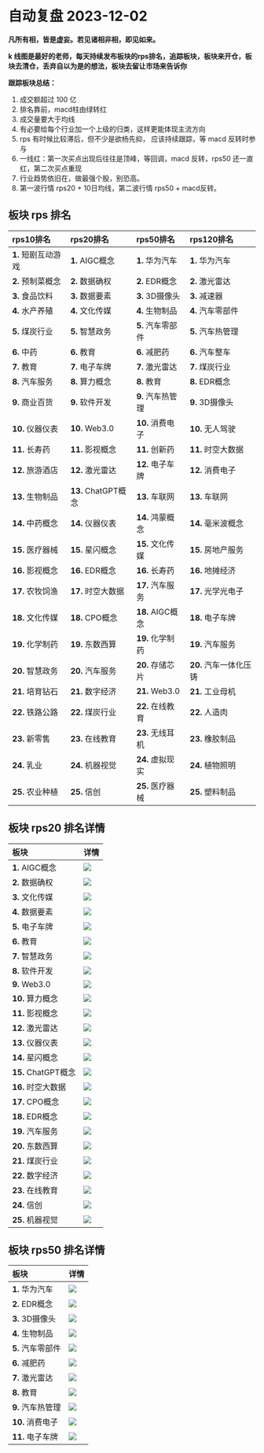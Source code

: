 # 自动复盘 2023-12-02

**凡所有相，皆是虚妄。若见诸相非相，即见如来。**

**k 线图是最好的老师，每天持续发布板块的rps排名，追踪板块，板块来开仓，板块去清仓，丢弃自以为是的想法，板块去留让市场来告诉你**
        
**跟踪板块总结：**
1. 成交额超过 100 亿
2. 排名靠前，macd柱由绿转红
3. 成交量要大于均线
4. 有必要给每个行业加一个上级的归类，这样更能体现主流方向
5. rps 有时候比较滞后，但不少是欲杨先抑， 应该持续跟踪，等 macd 反转时参与
6. 一线红：第一次买点出现后往往是顶峰，等回调，macd 反转，rps50 还一直红，第二次买点重现
7. 行业趋势依旧在，做最强个股，别恐高。
8. 第一波行情 rps20 + 10日均线，第二波行情 rps50 + macd反转。
        
## 板块 rps 排名
| rps10排名           | rps20排名           | rps50排名         | rps120排名             |
|:--------------------|:--------------------|:------------------|:-----------------------|
| **1.** 短剧互动游戏 | **1.** AIGC概念     | **1.** 华为汽车   | **1.** 华为汽车        |
| **2.** 预制菜概念   | **2.** 数据确权     | **2.** EDR概念    | **2.** 激光雷达        |
| **3.** 食品饮料     | **3.** 数据要素     | **3.** 3D摄像头   | **3.** 减速器          |
| **4.** 水产养殖     | **4.** 文化传媒     | **4.** 生物制品   | **4.** 汽车零部件      |
| **5.** 煤炭行业     | **5.** 智慧政务     | **5.** 汽车零部件 | **5.** 汽车热管理      |
| **6.** 中药         | **6.** 教育         | **6.** 减肥药     | **6.** 汽车整车        |
| **7.** 教育         | **7.** 电子车牌     | **7.** 激光雷达   | **7.** 煤炭行业        |
| **8.** 汽车服务     | **8.** 算力概念     | **8.** 教育       | **8.** EDR概念         |
| **9.** 商业百货     | **9.** 软件开发     | **9.** 汽车热管理 | **9.** 3D摄像头        |
| **10.** 仪器仪表    | **10.** Web3.0      | **10.** 消费电子  | **10.** 无人驾驶       |
| **11.** 长寿药      | **11.** 影视概念    | **11.** 创新药    | **11.** 时空大数据     |
| **12.** 旅游酒店    | **12.** 激光雷达    | **12.** 电子车牌  | **12.** 消费电子       |
| **13.** 生物制品    | **13.** ChatGPT概念 | **13.** 车联网    | **13.** 车联网         |
| **14.** 中药概念    | **14.** 仪器仪表    | **14.** 鸿蒙概念  | **14.** 毫米波概念     |
| **15.** 医疗器械    | **15.** 星闪概念    | **15.** 文化传媒  | **15.** 房地产服务     |
| **16.** 影视概念    | **16.** EDR概念     | **16.** 长寿药    | **16.** 地摊经济       |
| **17.** 农牧饲渔    | **17.** 时空大数据  | **17.** 汽车服务  | **17.** 光学光电子     |
| **18.** 文化传媒    | **18.** CPO概念     | **18.** AIGC概念  | **18.** 电子车牌       |
| **19.** 化学制药    | **19.** 东数西算    | **19.** 化学制药  | **19.** 汽车服务       |
| **20.** 智慧政务    | **20.** 汽车服务    | **20.** 存储芯片  | **20.** 汽车一体化压铸 |
| **21.** 培育钻石    | **21.** 数字经济    | **21.** Web3.0    | **21.** 工业母机       |
| **22.** 铁路公路    | **22.** 煤炭行业    | **22.** 在线教育  | **22.** 人造肉         |
| **23.** 新零售      | **23.** 在线教育    | **23.** 无线耳机  | **23.** 橡胶制品       |
| **24.** 乳业        | **24.** 机器视觉    | **24.** 虚拟现实  | **24.** 植物照明       |
| **25.** 农业种植    | **25.** 信创        | **25.** 医疗器械  | **25.** 塑料制品       |
## 板块 rps20 排名详情
| 板块                | 详情                                                                                                 |
|:--------------------|:-----------------------------------------------------------------------------------------------------|
| **1.** AIGC概念     | ![](https://sykent-blog-image.oss-cn-beijing.aliyuncs.com/quant/image/2023/12/1701504218237-tmp.jpg) |
| **2.** 数据确权     | ![](https://sykent-blog-image.oss-cn-beijing.aliyuncs.com/quant/image/2023/12/1701504237176-tmp.jpg) |
| **3.** 文化传媒     | ![](https://sykent-blog-image.oss-cn-beijing.aliyuncs.com/quant/image/2023/12/1701504239004-tmp.jpg) |
| **4.** 数据要素     | ![](https://sykent-blog-image.oss-cn-beijing.aliyuncs.com/quant/image/2023/12/1701504241317-tmp.jpg) |
| **5.** 电子车牌     | ![](https://sykent-blog-image.oss-cn-beijing.aliyuncs.com/quant/image/2023/12/1701504244807-tmp.jpg) |
| **6.** 教育         | ![](https://sykent-blog-image.oss-cn-beijing.aliyuncs.com/quant/image/2023/12/1701504248149-tmp.jpg) |
| **7.** 智慧政务     | ![](https://sykent-blog-image.oss-cn-beijing.aliyuncs.com/quant/image/2023/12/1701504252318-tmp.jpg) |
| **8.** 软件开发     | ![](https://sykent-blog-image.oss-cn-beijing.aliyuncs.com/quant/image/2023/12/1701504255641-tmp.jpg) |
| **9.** Web3.0       | ![](https://sykent-blog-image.oss-cn-beijing.aliyuncs.com/quant/image/2023/12/1701504258227-tmp.jpg) |
| **10.** 算力概念    | ![](https://sykent-blog-image.oss-cn-beijing.aliyuncs.com/quant/image/2023/12/1701504260687-tmp.jpg) |
| **11.** 影视概念    | ![](https://sykent-blog-image.oss-cn-beijing.aliyuncs.com/quant/image/2023/12/1701504270395-tmp.jpg) |
| **12.** 激光雷达    | ![](https://sykent-blog-image.oss-cn-beijing.aliyuncs.com/quant/image/2023/12/1701504274234-tmp.jpg) |
| **13.** 仪器仪表    | ![](https://sykent-blog-image.oss-cn-beijing.aliyuncs.com/quant/image/2023/12/1701504276605-tmp.jpg) |
| **14.** 星闪概念    | ![](https://sykent-blog-image.oss-cn-beijing.aliyuncs.com/quant/image/2023/12/1701504278910-tmp.jpg) |
| **15.** ChatGPT概念 | ![](https://sykent-blog-image.oss-cn-beijing.aliyuncs.com/quant/image/2023/12/1701504281894-tmp.jpg) |
| **16.** 时空大数据  | ![](https://sykent-blog-image.oss-cn-beijing.aliyuncs.com/quant/image/2023/12/1701504284867-tmp.jpg) |
| **17.** CPO概念     | ![](https://sykent-blog-image.oss-cn-beijing.aliyuncs.com/quant/image/2023/12/1701504286950-tmp.jpg) |
| **18.** EDR概念     | ![](https://sykent-blog-image.oss-cn-beijing.aliyuncs.com/quant/image/2023/12/1701504288940-tmp.jpg) |
| **19.** 汽车服务    | ![](https://sykent-blog-image.oss-cn-beijing.aliyuncs.com/quant/image/2023/12/1701504290855-tmp.jpg) |
| **20.** 东数西算    | ![](https://sykent-blog-image.oss-cn-beijing.aliyuncs.com/quant/image/2023/12/1701504295039-tmp.jpg) |
| **21.** 煤炭行业    | ![](https://sykent-blog-image.oss-cn-beijing.aliyuncs.com/quant/image/2023/12/1701504297573-tmp.jpg) |
| **22.** 数字经济    | ![](https://sykent-blog-image.oss-cn-beijing.aliyuncs.com/quant/image/2023/12/1701504300247-tmp.jpg) |
| **23.** 在线教育    | ![](https://sykent-blog-image.oss-cn-beijing.aliyuncs.com/quant/image/2023/12/1701504302686-tmp.jpg) |
| **24.** 信创        | ![](https://sykent-blog-image.oss-cn-beijing.aliyuncs.com/quant/image/2023/12/1701504305327-tmp.jpg) |
| **25.** 机器视觉    | ![](https://sykent-blog-image.oss-cn-beijing.aliyuncs.com/quant/image/2023/12/1701504308756-tmp.jpg) |
## 板块 rps50 排名详情
| 板块              | 详情                                                                                                 |
|:------------------|:-----------------------------------------------------------------------------------------------------|
| **1.** 华为汽车   | ![](https://sykent-blog-image.oss-cn-beijing.aliyuncs.com/quant/image/2023/12/1701504310678-tmp.jpg) |
| **2.** EDR概念    | ![](https://sykent-blog-image.oss-cn-beijing.aliyuncs.com/quant/image/2023/12/1701504311937-tmp.jpg) |
| **3.** 3D摄像头   | ![](https://sykent-blog-image.oss-cn-beijing.aliyuncs.com/quant/image/2023/12/1701504314361-tmp.jpg) |
| **4.** 生物制品   | ![](https://sykent-blog-image.oss-cn-beijing.aliyuncs.com/quant/image/2023/12/1701504317737-tmp.jpg) |
| **5.** 汽车零部件 | ![](https://sykent-blog-image.oss-cn-beijing.aliyuncs.com/quant/image/2023/12/1701504320354-tmp.jpg) |
| **6.** 减肥药     | ![](https://sykent-blog-image.oss-cn-beijing.aliyuncs.com/quant/image/2023/12/1701504322462-tmp.jpg) |
| **7.** 激光雷达   | ![](https://sykent-blog-image.oss-cn-beijing.aliyuncs.com/quant/image/2023/12/1701504324564-tmp.jpg) |
| **8.** 教育       | ![](https://sykent-blog-image.oss-cn-beijing.aliyuncs.com/quant/image/2023/12/1701504327261-tmp.jpg) |
| **9.** 汽车热管理 | ![](https://sykent-blog-image.oss-cn-beijing.aliyuncs.com/quant/image/2023/12/1701504334898-tmp.jpg) |
| **10.** 消费电子  | ![](https://sykent-blog-image.oss-cn-beijing.aliyuncs.com/quant/image/2023/12/1701504337037-tmp.jpg) |
| **11.** 电子车牌  | ![](https://sykent-blog-image.oss-cn-beijing.aliyuncs.com/quant/image/2023/12/1701504339839-tmp.jpg) |